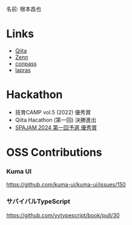 名前: 根本昌也

# Links
- [Qiita](https://qiita.com/_masa5555)
- [Zenn](https://zenn.dev/ms5)
- [conpass](https://connpass.com/user/masa5555/)
- [lapras](https://lapras.com/public/masa55555)

# Hackathon
- 技育CAMP vol.5 (2022) 優秀賞
- Qiita Hacathon (第一回) 決勝進出
- [SPAJAM 2024 第一回予選 優秀賞](https://www.mcf.or.jp/temp/spajam/mcf_release_20240813spajam.pdf)

# OSS Contributions
### Kuma UI 
https://github.com/kuma-ui/kuma-ui/issues/150

### サバイバルTypeScript
  
https://github.com/yytypescript/book/pull/30
